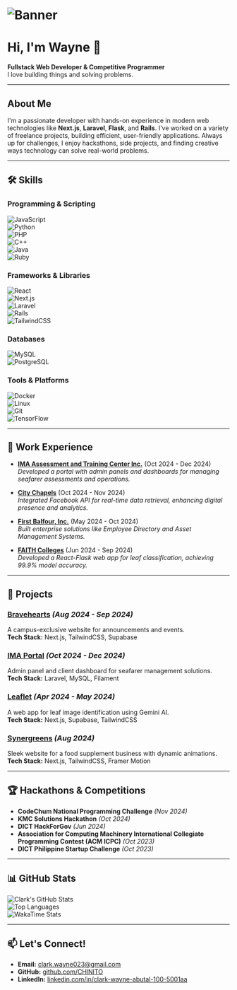 # ![Banner](https://media.licdn.com/dms/image/v2/D5616AQHOvkKECk_A3A/profile-displaybackgroundimage-shrink_350_1400/profile-displaybackgroundimage-shrink_350_1400/0/1726034627298?e=1744243200&v=beta&t=h6ZL-CZwS-tzh85lyHVi6YvLB85lGH-gFpeJOqSskAs)  

# Hi, I'm Wayne 👋  
**Fullstack Web Developer & Competitive Programmer**  
I love building things and solving problems.

---

## About Me  
I'm a passionate developer with hands-on experience in modern web technologies like **Next.js**, **Laravel**, **Flask**, and **Rails**. I've worked on a variety of freelance projects, building efficient, user-friendly applications. Always up for challenges, I enjoy hackathons, side projects, and finding creative ways technology can solve real-world problems.

---

## 🛠️ Skills  

### Programming & Scripting  
![JavaScript](https://img.shields.io/badge/JavaScript-F7DF1E?style=flat&logo=javascript&logoColor=black)  
![Python](https://img.shields.io/badge/Python-3776AB?style=flat&logo=python&logoColor=white)  
![PHP](https://img.shields.io/badge/PHP-777BB4?style=flat&logo=php&logoColor=white)  
![C++](https://img.shields.io/badge/C%2B%2B-00599C?style=flat&logo=c%2B%2B&logoColor=white)  
![Java](https://img.shields.io/badge/Java-007396?style=flat&logo=java&logoColor=white)  
![Ruby](https://img.shields.io/badge/Ruby-CC342D?logo=ruby&logoColor=white)

### Frameworks & Libraries  
![React](https://img.shields.io/badge/React-61DAFB?style=flat&logo=react&logoColor=black)  
![Next.js](https://img.shields.io/badge/Next.js-000000?style=flat&logo=next.js&logoColor=white)  
![Laravel](https://img.shields.io/badge/Laravel-FF2D20?style=flat&logo=laravel&logoColor=white)  
![Rails](https://img.shields.io/badge/Ruby_on_Rails-CC0000?logo=ruby-on-rails&logoColor=white)  
![TailwindCSS](https://img.shields.io/badge/TailwindCSS-06B6D4?style=flat&logo=tailwind-css&logoColor=white)  

### Databases  
![MySQL](https://img.shields.io/badge/MySQL-4479A1?style=flat&logo=mysql&logoColor=white)  
![PostgreSQL](https://img.shields.io/badge/PostgreSQL-4169E1?style=flat&logo=postgresql&logoColor=white)  

### Tools & Platforms  
![Docker](https://img.shields.io/badge/Docker-2496ED?style=flat&logo=docker&logoColor=white)  
![Linux](https://img.shields.io/badge/Linux-FCC624?style=flat&logo=linux&logoColor=black)  
![Git](https://img.shields.io/badge/Git-F05032?style=flat&logo=git&logoColor=white)  
![TensorFlow](https://img.shields.io/badge/TensorFlow-FF6F00?style=flat&logo=tensorflow&logoColor=white)  

---

## 💼 Work Experience  
- **[IMA Assessment and Training Center Inc.](http://www.imaphilsinc.com/)** (Oct 2024 - Dec 2024)  
  *Developed a portal with admin panels and dashboards for managing seafarer assessments and operations.*

- **[City Chapels](https://citychapels.ph/)** (Oct 2024 - Nov 2024)  
  *Integrated Facebook API for real-time data retrieval, enhancing digital presence and analytics.*

- **[First Balfour, Inc.](https://firstbalfour.com/)** (May 2024 - Oct 2024)  
  *Built enterprise solutions like Employee Directory and Asset Management Systems.*

- **[FAITH Colleges](https://firstasia.edu.ph/)** (Jun 2024 - Sep 2024)  
  *Developed a React-Flask web app for leaf classification, achieving 99.9% model accuracy.*

---

## 🚀 Projects  
### [Bravehearts](https://bravehearts.vercel.app/) *(Aug 2024 - Sep 2024)*  
A campus-exclusive website for announcements and events.  
**Tech Stack:** Next.js, TailwindCSS, Supabase  

### [IMA Portal](http://imacloudapplications.southeastasia.cloudapp.azure.com/app/login) *(Oct 2024 - Dec 2024)*  
Admin panel and client dashboard for seafarer management solutions.  
**Tech Stack:** Laravel, MySQL, Filament  

### [Leaflet](https://leaflet-web-app.vercel.app/) *(Apr 2024 - May 2024)*  
A web app for leaf image identification using Gemini AI.  
**Tech Stack:** Next.js, Supabase, TailwindCSS  

### [Synergreens](https://synergreens-deo-abutal.vercel.app/) *(Aug 2024)*  
Sleek website for a food supplement business with dynamic animations.  
**Tech Stack:** Next.js, TailwindCSS, Framer Motion  

---

## 🏆 Hackathons & Competitions  
- **CodeChum National Programming Challenge** *(Nov 2024)*  
- **KMC Solutions Hackathon** *(Oct 2024)*  
- **DICT HackForGov** *(Jun 2024)*  
- **Association for Computing Machinery International Collegiate Programming Contest (ACM ICPC)** *(Oct 2023)*  
- **DICT Philippine Startup Challenge** *(Oct 2023)*  

---

## 📊 GitHub Stats  

![Clark's GitHub Stats](https://github-readme-stats.vercel.app/api?username=CHlNlTO&show_icons=true&theme=radical)  
![Top Languages](https://github-readme-stats.vercel.app/api/top-langs/?username=CHlNlTO&layout=compact&theme=radical)  
![WakaTime Stats](https://github-readme-stats.vercel.app/api/wakatime?username=CHlNlTO&theme=radical)  

---

## 📫 Let's Connect!  
- **Email:** [clark.wayne023@gmail.com](mailto:clark.wayne023@gmail.com)  
- **GitHub:** [github.com/CHlNlTO](https://github.com/CHlNlTO)  
- **LinkedIn:** [linkedin.com/in/clark-wayne-abutal-100-5001aa](https://www.linkedin.com/in/clark-wayne-abutal-1005001aa)  
